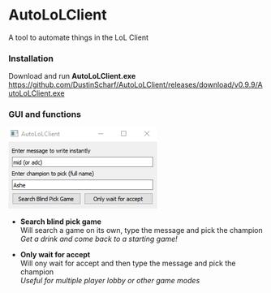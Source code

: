 # AutoLoLClient
A tool to automate things in the LoL Client  

### Installation
Download and run **AutoLoLClient.exe**  
https://github.com/DustinScharf/AutoLoLClient/releases/download/v0.9.9/AutoLoLClient.exe

### GUI and functions
![This image shows the GUI of AutoLoLClient](AutoLoLClient/window.png "The GUI")
- **Search blind pick game**  
Will search a game on its own, type the message and pick the champion  
_Get a drink and come back to a starting game!_

- **Only wait for accept**  
Will ony wait for accept and then type the message and pick the champion  
_Useful for multiple player lobby or other game modes_